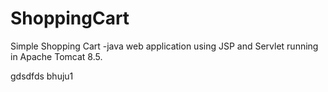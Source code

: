 # ShoppingCart
Simple Shopping Cart -java web application using JSP and Servlet running in Apache Tomcat 8.5.


gdsdfds
bhuju1
